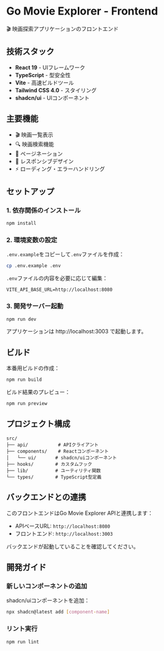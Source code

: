 # Go Movie Explorer - Frontend

🎬 映画探索アプリケーションのフロントエンド

## 技術スタック

- **React 19** - UIフレームワーク
- **TypeScript** - 型安全性
- **Vite** - 高速ビルドツール
- **Tailwind CSS 4.0** - スタイリング
- **shadcn/ui** - UIコンポーネント

## 主要機能

- 🎬 映画一覧表示
- 🔍 映画検索機能
- 📄 ページネーション
- 📱 レスポンシブデザイン
- ⚡ ローディング・エラーハンドリング

## セットアップ

### 1. 依存関係のインストール

```bash
npm install
```

### 2. 環境変数の設定

`.env.example`をコピーして`.env`ファイルを作成：

```bash
cp .env.example .env
```

`.env`ファイルの内容を必要に応じて編集：

```env
VITE_API_BASE_URL=http://localhost:8080
```

### 3. 開発サーバー起動

```bash
npm run dev
```

アプリケーションは http://localhost:3003 で起動します。

## ビルド

本番用ビルドの作成：

```bash
npm run build
```

ビルド結果のプレビュー：

```bash
npm run preview
```

## プロジェクト構成

```
src/
├── api/           # APIクライアント
├── components/    # Reactコンポーネント
│   └── ui/       # shadcn/uiコンポーネント
├── hooks/        # カスタムフック
├── lib/          # ユーティリティ関数
└── types/        # TypeScript型定義
```

## バックエンドとの連携

このフロントエンドはGo Movie Explorer APIと連携します：

- APIベースURL: `http://localhost:8080`
- フロントエンド: `http://localhost:3003`

バックエンドが起動していることを確認してください。

## 開発ガイド

### 新しいコンポーネントの追加

shadcn/uiコンポーネントを追加：

```bash
npx shadcn@latest add [component-name]
```

### リント実行

```bash
npm run lint
```
